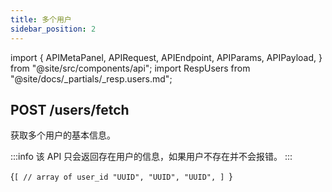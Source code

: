 ```yaml
---
title: 多个用户
sidebar_position: 2
---
```


import {
  APIMetaPanel,
  APIRequest,
  APIEndpoint,
  APIParams,
  APIPayload,
} from "@site/src/components/api";
import RespUsers from "@site/docs/_partials/_resp.users.md";

## POST /users/fetch

获取多个用户的基本信息。

:::info
该 API 只会返回存在用户的信息，如果用户不存在并不会报错。
:::

<APIEndpoint url="/users/fetch" />

<APIMetaPanel
  scope="PROFILE:READ"
  scopeNote="如果用户有 `PHONE:READ` 授权，会返回用户的手机号。"
/>

<APIPayload>{`[
  // array of user_id
  "UUID",
  "UUID",
  "UUID",
]
`}</APIPayload>

<APIRequest
  title="Read Users"
  method="POST"
  url="/users/fetch --data '[&quot;06aed1e3-bd77-4a59-991a-5bb5ae6fbb09&quot;]'"
/>

<RespUsers />
